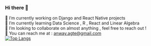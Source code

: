 ### Hi there 👋

🔭 I’m currently working on Django and React Native projects \
🌱 I’m currently learning Data Science , R , React and Linear Algebra \
👯 I’m looking to collaborate on almost anything , feel free to reach out ! \
:email: You can reach me at : anway.agte@gmail.com \
[![Top Langs](https://github-readme-stats.vercel.app/api/top-langs/?username=SteveMaverick&theme=tokyonight&layout=compact)](https://github.com/anuraghazra/github-readme-stats)
